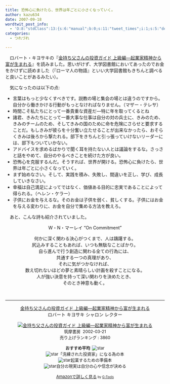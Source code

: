 ```yaml
---
title: 恐怖心に負けたら、世界は年ごとに小さくなっていく。
author: kazu634
date: 2007-09-18
wordtwit_post_info:
  - 'O:8:"stdClass":13:{s:6:"manual";b:0;s:11:"tweet_times";i:1;s:5:"delay";i:0;s:7:"enabled";i:1;s:10:"separation";s:2:"60";s:7:"version";s:3:"3.7";s:14:"tweet_template";b:0;s:6:"status";i:2;s:6:"result";a:0:{}s:13:"tweet_counter";i:2;s:13:"tweet_log_ids";a:1:{i:0;i:3243;}s:9:"hash_tags";a:0:{}s:8:"accounts";a:1:{i:0;s:7:"kazu634";}}'
categories:
  - つれづれ

---
```

<div class="section">
<p>
    　ロバート・キヨサキの『<a href="https://www.amazon.co.jp/exec/obidos/ASIN/4480863389/goodpic-22/" onclick="__gaTracker('send', 'event', 'outbound-article', 'https://www.amazon.co.jp/exec/obidos/ASIN/4480863389/goodpic-22/', '金持ち父さんの投資ガイド 上級編―起業家精神から富が生まれる');" target="_top">金持ち父さんの投資ガイド 上級編―起業家精神から富が生まれる</a>』を読みました。思いがけず、大学図書館においてあったのでお金をかけずに読めました（『ローマ人の物語』といい大学図書館もきちんと調べると良いことがあるみたい）。
</p>
  
<p>
    　気になったのは以下の点:
</p>
  
<ul>
<li>
      言葉はもっと少なくすべきです。説教の場と集会の場とは違うのですから。自分から働きかける行動がもっとなければなりません。（マザー・テレサ）
</li>
<li>
      時間こそ私たちにとって一番貴重な資産だ―特に年を取ってくるとね
</li>
<li>
      諸君、きみたちにとって一番大事な仕事は自分の対の兵士に、きみのため、きみのチームのため、そしてきみの国のために命を危険にさらせと要求することだ。もしきみが彼らを十分奮い立たせることが出来なかったら、おそらくきみは後ろから撃たれる。部下をきちんと引っ張っていけないリーダーには、部下もついていかない。
</li>
<li>
      アドバイスを求めるばかりで聞く耳を持たない人とは議論をするな。さっさと話をやめて、自分のやるべきことを続けた方が良い。
</li>
<li>
      恐怖心を克服するんだ。そうすれば、世界が開ける。恐怖心に負けたら、世界は年ごとに小さくなっていく。
</li>
<li>
      まず始めなさい。そして、実践を積み、失敗し、間違いを正し、学び、成長していきなさい。
</li>
<li>
      幸福は自己満足によってではなく、価値ある目的に忠実であることによって得られる。（ヘレン・ケラー）
</li>
<li>
      子供にお金を与えるな。そのお金は子供を弱く、貧しくする。子供にはお金を与える変わりに、お金を自分で集める方法を教えろ。
</li>
</ul>
  
<p>
    　あと、こんな詩も紹介されていました。
</p>
  
<p>
<center>
<p>
        W・N・マーレイ &#8220;On Commitment&#8221;
</p>
      
<p>
        何かに深く関わる決心がつくまで、人は躊躇する。<br />尻込みすることもあれば、いつも無駄なことばかり。<br />自ら進んで行う創造に関わる全ての行為には、<br />共通する一つの真理があり、<br />それに気がつかなければ、<br />数え切れないほどの夢と素晴らしい計画を殺すことになる。<br />人が強い決意を持って深い関わりを決めたとき、<br />そのとき神意も動く。
</p>
      
<p>
</center><br /> 
        
<hr />
        
<center>
<a href="https://www.amazon.co.jp/exec/obidos/ASIN/4480863389/goodpic-22/" onclick="__gaTracker('send', 'event', 'outbound-article', 'https://www.amazon.co.jp/exec/obidos/ASIN/4480863389/goodpic-22/', '金持ち父さんの投資ガイド 上級編―起業家精神から富が生まれる');" target="_top">金持ち父さんの投資ガイド 上級編―起業家精神から富が生まれる</a><br />ロバート キヨサキ シャロン レクター </p> 
          
<p>
<a href="https://www.amazon.co.jp/exec/obidos/ASIN/4480863389/goodpic-22/" onclick="__gaTracker('send', 'event', 'outbound-article', 'https://www.amazon.co.jp/exec/obidos/ASIN/4480863389/goodpic-22/', '');" target="_top"><img alt="金持ち父さんの投資ガイド 上級編―起業家精神から富が生まれる" src="http://ec1.images-amazon.com/images/I/21QCJMCGQZL.jpg" border="0" /></a><br /><font size="-1">筑摩書房&#160; 2002-03-21<br />売り上げランキング : 3860</p> 
            
<p>
<strong>おすすめ平均&#160; </strong><img alt="star" src="http://g-images.amazon.com/images/G/01/detail/stars-4-0.gif" border="0" /><br /><img alt="star" src="http://g-images.amazon.com/images/G/01/detail/stars-5-0.gif" border="0" />「洗練された投資家」になる為の本<br /><img alt="star" src="http://g-images.amazon.com/images/G/01/detail/stars-4-0.gif" border="0" />起業するための準備本<br /><img alt="star" src="http://g-images.amazon.com/images/G/01/detail/stars-5-0.gif" border="0" />自分の現実は自分の心や信念が決める
</p>
            
<p>
<a href="https://www.amazon.co.jp/exec/obidos/ASIN/4480863389/goodpic-22/" onclick="__gaTracker('send', 'event', 'outbound-article', 'https://www.amazon.co.jp/exec/obidos/ASIN/4480863389/goodpic-22/', 'Amazonで詳しく見る');" target="_top">Amazonで詳しく見る</a></font><font size="-2"> by <a href="http://www.goodpic.com/mt/aws/index.html" onclick="__gaTracker('send', 'event', 'outbound-article', 'http://www.goodpic.com/mt/aws/index.html', 'G-Tools');">G-Tools</a></font></center> </div>
